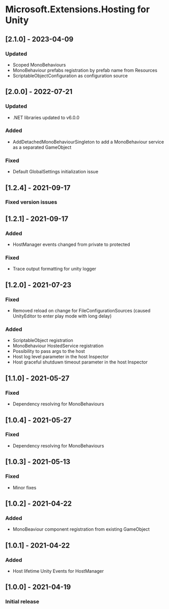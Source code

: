 # Microsoft.Extensions.Hosting for Unity

## [2.1.0] - 2023-04-09
### Updated
- Scoped MonoBehaviours
- MonoBehaviour prefabs registration by prefab name from Resources
- ScriptableObjectConfiguration as configuration source

## [2.0.0] - 2022-07-21
### Updated
- .NET libraries updated to v6.0.0
### Added
- AddDetachedMonoBehaviourSingleton to add a MonoBehaviour service as a separated GameObject
### Fixed
- Default GlobalSettings initialization issue

## [1.2.4] - 2021-09-17
### Fixed version issues

## [1.2.1] - 2021-09-17
### Added
- HostManager events changed from private to protected
### Fixed
- Trace output formatting for unity logger

## [1.2.0] - 2021-07-23
### Fixed
- Removed reload on change for FileConfigurationSources (caused UnityEditor to enter play mode with long delay)

### Added
- ScriptableObject registration
- MonoBehaviour HostedService registration
- Possibility to pass args to the host
- Host log level parameter in the host Inspector
- Host graceful shutduwn timeout parameter in the host Inspector

## [1.1.0] - 2021-05-27
### Fixed
- Dependency resolving for MonoBehaviours

## [1.0.4] - 2021-05-27
### Fixed
- Dependency resolving for MonoBehaviours

## [1.0.3] - 2021-05-13
### Fixed
- Minor fixes

## [1.0.2] - 2021-04-22
### Added
- MonoBeaviour component registration from existing GameObject

## [1.0.1] - 2021-04-22
### Added
- Host lifetime Unity Events for HostManager

## [1.0.0] - 2021-04-19
### Initial release